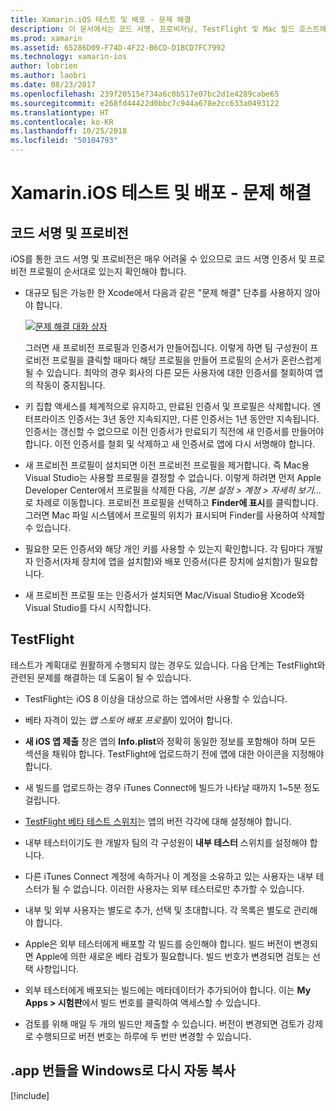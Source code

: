```yaml
---
title: Xamarin.iOS 테스트 및 배포 - 문제 해결
description: 이 문서에서는 코드 서명, 프로비저닝, TestFlight 및 Mac 빌드 호스트에서 Windows로 iOS 앱 번들 복사와 관련된 문제 해결 팁을 제공합니다.
ms.prod: xamarin
ms.assetid: 65286D09-F74D-4F22-B6CD-D1BCD7FC7992
ms.technology: xamarin-ios
author: lobrien
ms.author: laobri
ms.date: 08/23/2017
ms.openlocfilehash: 239f20515e734a6c0b517e07bc2d1e4289cabe65
ms.sourcegitcommit: e268fd44422d0bbc7c944a678e2cc633a0493122
ms.translationtype: HT
ms.contentlocale: ko-KR
ms.lasthandoff: 10/25/2018
ms.locfileid: "50104793"
---
```

# <a name="xamarinios-testing-and-deployment---troubleshooting"></a>Xamarin.iOS 테스트 및 배포 - 문제 해결

## <a name="code-signing--provisioning"></a>코드 서명 및 프로비전

iOS를 통한 코드 서명 및 프로비전은 매우 어려울 수 있으므로 코드 서명 인증서 및 프로비전 프로필이 순서대로 있는지 확인해야 합니다.

* 대규모 팀은 가능한 한 Xcode에서 다음과 같은 "문제 해결" 단추를 사용하지 않아야 합니다.

    [![](troubleshooting-images/fixissue.png "문제 해결 대화 상자")](troubleshooting-images/fixissue.png#lightbox)

    그러면 새 프로비전 프로필과 인증서가 만들어집니다. 이렇게 하면 팀 구성원이 프로비전 프로필을 클릭할 때마다 해당 프로필을 만들어 프로필의 순서가 혼란스럽게 될 수 있습니다. 최악의 경우 회사의 다른 모든 사용자에 대한 인증서를 철회하여 앱의 작동이 중지됩니다.

* 키 집합 액세스를 체계적으로 유지하고, 만료된 인증서 및 프로필은 삭제합니다. 엔터프라이즈 인증서는 3년 동안 지속되지만, 다른 인증서는 1년 동안만 지속됩니다. 인증서는 갱신할 수 없으므로 이전 인증서가 만료되기 직전에 새 인증서를 만들어야 합니다. 이전 인증서를 철회 및 삭제하고 새 인증서로 앱에 다시 서명해야 합니다.

* 새 프로비전 프로필이 설치되면 이전 프로비전 프로필을 제거합니다. 즉 Mac용 Visual Studio는 사용할 프로필을 결정할 수 없습니다. 이렇게 하려면 먼저 Apple Developer Center에서 프로필을 삭제한 다음, *기본 설정 > 계정 > 자세히 보기...* 로 차례로 이동합니다. 프로비전 프로필을 선택하고 **Finder에 표시**를 클릭합니다. 그러면 Mac 파일 시스템에서 프로필의 위치가 표시되며 Finder를 사용하여 삭제할 수 있습니다.

* 필요한 모든 인증서와 해당 개인 키를 사용할 수 있는지 확인합니다. 각 팀마다 개발자 인증서(자체 장치에 앱을 설치함)와 배포 인증서(다른 장치에 설치함)가 필요합니다.

* 새 프로비전 프로필 또는 인증서가 설치되면 Mac/Visual Studio용 Xcode와 Visual Studio를 다시 시작합니다.

## <a name="testflight"></a>TestFlight

테스트가 계획대로 원활하게 수행되지 않는 경우도 있습니다.  다음 단계는 TestFlight와 관련된 문제를 해결하는 데 도움이 될 수 있습니다.

- TestFlight는 iOS 8 이상을 대상으로 하는 앱에서만 사용할 수 있습니다.

- 베타 자격이 있는 *앱 스토어 배포 프로필*이 있어야 합니다.

- **새 iOS 앱 제출** 창은 앱의 **Info.plist**와 정확히 동일한 정보를 포함해야 하며 모든 섹션을 채워야 합니다. TestFlight에 업로드하기 전에 앱에 대한 아이콘을 지정해야 합니다.

- 새 빌드를 업로드하는 경우 iTunes Connect에 빌드가 나타날 때까지 1~5분 정도 걸립니다.

- [TestFlight 베타 테스트 스위치](~/ios/deploy-test/testflight.md#beta-testing)는 앱의 버전 각각에 대해 설정해야 합니다.

- 내부 테스터이기도 한 개발자 팀의 각 구성원이 **내부 테스터** 스위치를 설정해야 합니다.

- 다른 iTunes Connect 계정에 속하거나 이 계정을 소유하고 있는 사용자는 내부 테스터가 될 수 없습니다. 이러한 사용자는 외부 테스터로만 추가할 수 있습니다.

- 내부 및 외부 사용자는 별도로 추가, 선택 및 초대합니다. 각 목록은 별도로 관리해야 합니다.

- Apple은 외부 테스터에게 배포할 각 빌드를 승인해야 합니다. 빌드 버전이 변경되면 Apple에 의한 새로운 베타 검토가 필요합니다. 빌드 번호가 변경되면 검토는 선택 사항입니다.

- 외부 테스터에게 배포되는 빌드에는 메타데이터가 추가되어야 합니다. 이는 **My Apps > 시험판**에서 빌드 번호를 클릭하여 액세스할 수 있습니다.

- 검토를 위해 매일 두 개의 빌드만 제출할 수 있습니다. 버전이 변경되면 검토가 강제로 수행되므로 버전 번호는 하루에 두 번만 변경할 수 있습니다.

<a name="Automatically_copy_app_bundles_back_to_Windows" />

## <a name="automatically-copy-app-bundles-back-to-windows"></a>.app 번들을 Windows로 다시 자동 복사

[!include[](~/ios/includes/copy-app-bundle-to-windows.md)]
